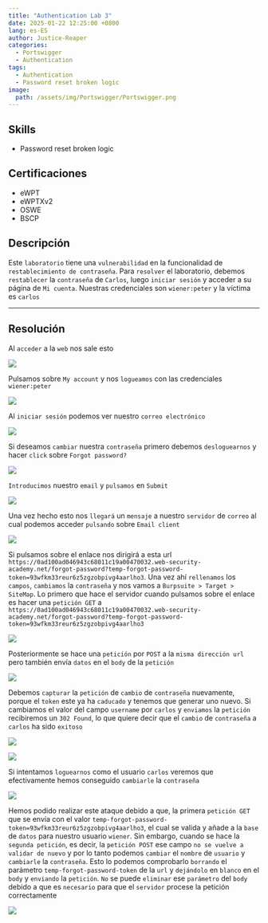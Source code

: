```yaml
---
title: "Authentication Lab 3"
date: 2025-01-22 12:25:00 +0800
lang: es-ES
author: Justice-Reaper
categories:
  - Portswigger
  - Authentication
tags:
  - Authentication
  - Password reset broken logic
image:
  path: /assets/img/Portswigger/Portswigger.png
---
```


## Skills

- Password reset broken logic
  
## Certificaciones

- eWPT
- eWPTXv2
- OSWE
- BSCP
  
## Descripción

Este `laboratorio` tiene una `vulnerabilidad` en la funcionalidad de `restablecimiento de contraseña`. Para `resolver` el laboratorio, debemos `restablecer` la `contraseña` de `Carlos`, luego `iniciar sesión` y acceder a su página de `Mi cuenta`. Nuestras credenciales son `wiener:peter` y la víctima es `carlos`

---

## Resolución

Al `acceder` a la `web` nos sale esto

![](/assets/img/Authentication-Lab-3/image_1.png)

Pulsamos sobre `My account` y nos `logueamos` con las credenciales `wiener:peter`

![](/assets/img/Authentication-Lab-3/image_2.png)

Al `iniciar sesión` podemos ver nuestro `correo electrónico`

![](/assets/img/Authentication-Lab-3/image_3.png)

Si deseamos `cambiar` nuestra `contraseña` primero debemos `desloguearnos` y hacer `click` sobre `Forgot password?`

![](/assets/img/Authentication-Lab-3/image_4.png)

`Introducimos` nuestro `email` y `pulsamos` en `Submit`

![](/assets/img/Authentication-Lab-3/image_5.png)

Una vez hecho esto nos `llegará` un `mensaje` a nuestro `servidor` de `correo` al cual podemos acceder `pulsando` sobre `Email client`

![](/assets/img/Authentication-Lab-3/image_6.png)

Si pulsamos sobre el enlace nos dirigirá a esta url `https://0ad100ad046943c68011c19a00470032.web-security-academy.net/forgot-password?temp-forgot-password-token=93wfkm33reur6z5zgzobpivg4aarlho3`. Una vez ahí `rellenamos` los `campos`, `cambiamos` la `contraseña` y nos vamos a `Burpsuite > Target > SiteMap`. Lo primero que hace el servidor cuando pulsamos sobre el enlace es hacer una `petición GET` a `https://0ad100ad046943c68011c19a00470032.web-security-academy.net/forgot-password?temp-forgot-password-token=93wfkm33reur6z5zgzobpivg4aarlho3`

![](/assets/img/Authentication-Lab-3/image_7.png)

Posteriormente se hace una `petición` por `POST` a la `misma dirección url` pero también envía `datos` en el `body` de la `petición`

![](/assets/img/Authentication-Lab-3/image_8.png)

Debemos `capturar` la `petición` de `cambio` de `contraseña` nuevamente, porque el `token` este ya ha `caducado` y tenemos que generar uno nuevo. Si cambiamos el valor del campo `username` por `carlos` y `enviamos` la `petición` recibiremos un `302 Found`, lo que quiere decir que el `cambio` de `contraseña` a `carlos` ha sido `exitoso`

![](/assets/img/Authentication-Lab-3/image_9.png)

![](/assets/img/Authentication-Lab-3/image_10.png)

Si intentamos `loguearnos` como el usuario `carlos` veremos que efectivamente hemos conseguido `cambiarle` la `contraseña`

![](/assets/img/Authentication-Lab-3/image_11.png)

Hemos podido realizar este ataque debido a que, la primera `petición GET` que se envía con el valor `temp-forgot-password-token=93wfkm33reur6z5zgzobpivg4aarlho3`, el cual se valida y añade a la `base` de `datos` para nuestro usuario `wiener`. Sin embargo, cuando se hace la `segunda petición`, es decir, la `petición POST` ese campo `no se vuelve a validar de nuevo` y por lo tanto podemos `cambiar` el `nombre` de `usuario` y `cambiarle` la `contraseña`. Esto lo podemos comprobarlo `borrando` el parámetro `temp-forgot-password-token` de la `url` y `dejándolo` en `blanco` en el `body` y `enviando` la `petición`. `No` se puede `eliminar` ese `parámetro` del `body` debido a que es `necesario` para que el `servidor` procese la petición correctamente

![](/assets/img/Authentication-Lab-3/image_12.png)
